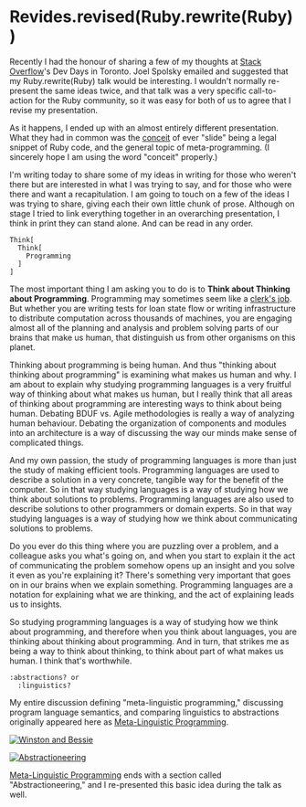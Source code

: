 Revides.revised(Ruby.rewrite(Ruby))
===

Recently I had the honour of sharing a few of my thoughts at [Stack Overflow](http://stackoverflow.com/ "Stack Overflow")'s Dev Days in Toronto. Joel Spolsky  emailed and suggested that my Ruby.rewrite(Ruby) talk would be interesting. I wouldn't normally re-present the same ideas twice, and that talk was a very specific call-to-action for the Ruby community, so it was easy for both of us to agree that I revise my presentation.

As it happens, I ended up with an almost entirely different presentation. What they had in common was the [conceit](http://en.wikipedia.org/wiki/Conceit "Conceit - Wikipedia, the free encyclopedia") of ever "slide" being a legal snippet of Ruby code, and the general topic of meta-programming. (I sincerely hope I am using the word "conceit" properly.)

I'm writing today to share some of my ideas in writing for those who weren't there but are interested in what I was trying to say, and for those who were there and want a recapitulation. I am going to touch on a few of the ideas I was trying to share, giving each their own little chunk of prose. Although on stage I tried to link everything together in an overarching presentation, I think in print they can stand alone. And can be read in any order.

    Think[
      Think[
        Programming
      ]
    ]

The most important thing I am asking you to do is to **Think about Thinking about Programming**. Programming may sometimes seem like a [clerk's job](http://raganwald.com/2008/01/no-disrespect.html "No Disrespect"). But whether you are writing tests for loan state flow or writing infrastructure to distribute computation across thousands of machines, you are engaging almost all of the planning and analysis and problem solving parts of our brains that make us human, that distinguish us from other organisms on this planet.

Thinking about programming is being human. And thus "thinking about thinking about programming" is examining what makes us human and why. I am about to explain why studying programming languages is a very fruitful way of thinking about what makes us human, but I really think that all areas of thinking about programming are interesting ways to think about being human. Debating BDUF vs. Agile methodologies is really a way of analyzing human behaviour. Debating the organization of components and modules into an architecture is a way of discussing the way our minds make sense of complicated things. 

And my own passion, the study of programming languages is more than just the study of making efficient tools. Programming languages are used to describe a solution in a very concrete, tangible way for the benefit of the computer. So in that way studying languages is a way of studying how we think about solutions to problems. Programming languages are also used to describe solutions to other programmers or domain experts. So in that way studying languages is a way of studying how we think about communicating solutions to problems.

Do you ever do this thing where you are puzzling over a problem, and a colleague asks you what's going on, and when you start to explain it the act of communicating the problem somehow opens up an insight and you solve it even as you're explaining it? There's something very important that goes on in our brains when we explain something. Programming languages are a notation for explaining what we are thinking, and the act of explaining leads us to insights.

So studying programming languages is a way of studying how we think about programming, and therefore when you think about languages, you are thinking about thinking about programming. And in turn, that strikes me as being a way to think about thinking, to think about part of what makes us human. I think that's worthwhile.

    :abstractions? or 
      :linguistics?

My entire discussion defining "meta-linguistic programming," discussing program language semantics, and comparing linguistics to abstractions originally appeared here as [Meta-Linguistic Programming](http://github.com/raganwald/homoiconic/blob/master/2009-10-08/metalinguistic.md).

[![Winston and Bessie](http://farm3.static.flickr.com/2561/4038006546_7325e76981.jpg)](http://www.flickr.com/photos/raganwald/4038006546/in/set-72157622647242360/) 

[![Abstractioneering](http://farm3.static.flickr.com/2561/4038006546_7325e76981.jpg)](http://www.flickr.com/photos/raganwald/4038006546/in/set-72157622647242360/) 

[Meta-Linguistic Programming](http://github.com/raganwald/homoiconic/blob/master/2009-10-08/metalinguistic.md) ends with a section called "Abstractioneering," and I re-presented this basic idea during the talk as well.